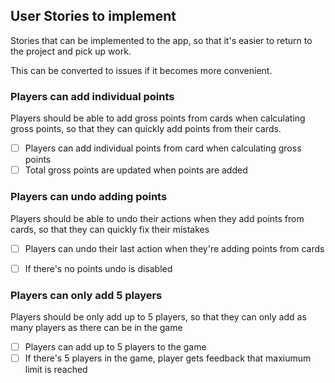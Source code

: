 ## User Stories to implement
Stories that can be implemented to the app, so that it's easier to return to the project and pick up work.

This can be converted to issues if it becomes more convenient.

### Players can add individual points
Players should be able to add gross points from cards when calculating gross points, so that they can quickly add points from their cards.

- [ ] Players can add individual points from card when calculating gross points
- [ ] Total gross points are updated when points are added

### Players can undo adding points
Players should be able to undo their actions when they add points from cards, so that they can quickly fix their mistakes

- [ ] Players can undo their last action when they're adding points from cards
- [ ] If there's no points undo is disabled


### Players can only add 5 players
Players should be only add up to 5 players, so that they can only add as many players as there can be in the game

- [ ] Players can add up to 5 players to the game
- [ ] If there's 5 players in the game, player gets feedback that maxiumum limit is reached